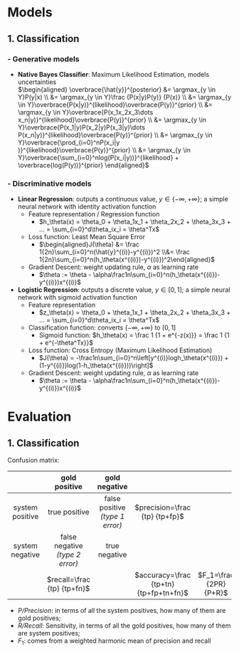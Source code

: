 # Models  
## 1. Classification  
### - Generative models
- __Native Bayes Classifier__: Maximum Likelihood Estimation, models uncertainties  
  $\begin{aligned}
    \overbrace{\hat{y}}^{posterior} &= \argmax_{y \in Y}P(y|x) \\
                                    &= \argmax_{y \in Y}\frac {P(x|y)P(y)} {P(x)} \\
                                    &= \argmax_{y \in Y}\overbrace{P(x|y)}^{likelihood}\overbrace{P(y)}^{prior} \\
                                    &= \argmax_{y \in Y}\overbrace{P(x_1x_2x_3\dots x_n|y)}^{likelihood}\overbrace{P(y)}^{prior} \\
                                    &= \argmax_{y \in Y}\overbrace{P(x_1|y)P(x_2|y)P(x_3|y)\dots P(x_n|y)}^{likelihood}\overbrace{P(y)}^{prior} \\
                                    &= \argmax_{y \in Y}\overbrace{\prod_{i=0}^nP(x_i|y )}^{likelihood}\overbrace{P(y)}^{prior} \\
                                    &= \argmax_{y \in Y}\overbrace{\sum_{i=0}^nlog(P(x_i|y))}^{likelihood} + \overbrace{log(P(y))}^{prior}  
    \end{aligned}$
### - Discriminative models
- __Linear Regression__: outputs a continuous value, $y\in\{-\infty, +\infty\}$; a simple neural network with identity activation function  
  - Feature representation / Regression function  
    - $h_\theta(x) = \theta_0 + \theta_1x_1 + \theta_2x_2 + \theta_3x_3 + ... = \sum_{i=0}^d\theta_ix_i = \theta^Tx$  
  - Loss function: Least Mean Square Error  
    - $\begin{aligned}J(\theta) &= \frac 1{2n}\sum_{i=0}^n(\hat{y}^{(i)}-y^{(i)})^2 \\&= \frac 1{2n}\sum_{i=0}^n(h_\theta(x^{(i)})-y^{(i)})^2\end{aligned}$  
  - Gradient Descent: weight updating rule, $\alpha$ as learning rate  
    - $\theta := \theta - \alpha\frac1n\sum_{i=0}^n(h_\theta(x^{(i)})-y^{(i)})x^{(i)}$
- __Logistic Regression__: outputs a discrete value, $y\in[0,1]$; a simple neural network with sigmoid activation function  
  - Feature representation  
    - $z_\theta(x) = \theta_0 + \theta_1x_1 + \theta_2x_2 + \theta_3x_3 + ... = \sum_{i=0}^d\theta_ix_i = \theta^Tx$ 
  - Classification function: converts $\{-\infty, +\infty\}$ to $[0,1]$  
    - Sigmoid function: $h_\theta(x) = \frac 1 {1 + e^{-z(x)}} = \frac 1 {1 + e^{-\theta^Tx}}$  
  - Loss function: Cross Entropy (Maximum Likelihood Estimation)  
    - $J(\theta) = -\frac1n\sum_{i=0}^n\left[y^{(i)}logh_\theta(x^{(i)}) + (1-y^{(i)})log(1-h_\theta(x^{(i)}))\right]$  
  - Gradient Descent: weight updating rule, $\alpha$ as learning rate  
    - $\theta := \theta - \alpha\frac1n\sum_{i=0}^n(h_\theta(x^{(i)})-y^{(i)})x^{(i)}$

# Evaluation  
## 1. Classification
Confusion matrix:  

|   | gold positive  |  gold negative |   |   |
|:---:|:---:|:---:|:---:|:---:|
|  system positive |  true positive  |  false positive <br> _(type 1 error)_ | $precision=\frac {tp} {tp+fp}$|
|  system negative | false negative <br> _(type 2 error)_  |  true negative |   |   |
|   |  $recall=\frac {tp} {tp+fn}$ |   |  $accuracy=\frac {tp+tn} {tp+fp+tn+fn}$ | $F_1=\frac {2PR} {P+R}$  |

- _P/Precision_: in terms of all the system positives, how many of them are gold positives;  
- _R/Recall_: Sensitivity, in terms of all the gold positives, how many of them are system positives;  
- $F_1$: comes from a weighted harmonic mean of precision and recall  
